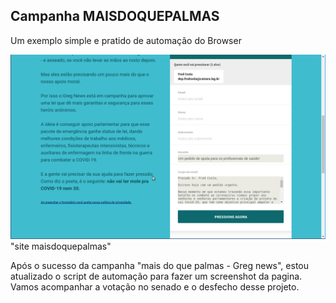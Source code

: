 ## Campanha MAISDOQUEPALMAS

Um exemplo simple e pratido de automação do Browser

[![](img/maisdoquepalmas.png)](https://www.maisdoquepalmas.com.br)"site maisdoquepalmas"

Após o sucesso da campanha "mais do que palmas - Greg news", estou atualizado o script de  automação para fazer um screenshot da pagina. Vamos acompanhar a votação no senado e o desfecho desse projeto.
